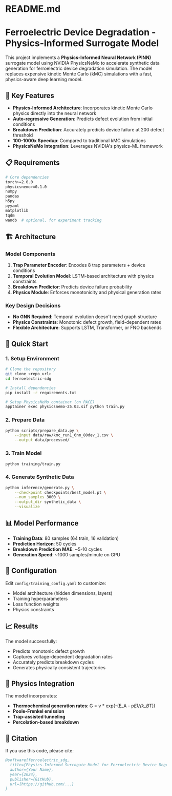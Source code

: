 # README.md

# Ferroelectric Device Degradation - Physics-Informed Surrogate Model

This project implements a **Physics-Informed Neural Network (PINN)** surrogate model using NVIDIA PhysicsNeMo to accelerate synthetic data generation for ferroelectric device degradation simulation. The model replaces expensive kinetic Monte Carlo (kMC) simulations with a fast, physics-aware deep learning model.

## 🚀 Key Features

- **Physics-Informed Architecture**: Incorporates kinetic Monte Carlo physics directly into the neural network
- **Auto-regressive Generation**: Predicts defect evolution from initial conditions
- **Breakdown Prediction**: Accurately predicts device failure at 200 defect threshold
- **100-1000x Speedup**: Compared to traditional kMC simulations
- **PhysicsNeMo Integration**: Leverages NVIDIA's physics-ML framework

## 📋 Requirements

```bash
# Core dependencies
torch>=2.0.0
physicsnemo>=0.1.0
numpy
pandas
h5py
pyyaml
matplotlib
tqdm
wandb  # optional, for experiment tracking
```

## 🏗️ Architecture

### Model Components

1. **Trap Parameter Encoder**: Encodes 8 trap parameters + device conditions
2. **Temporal Evolution Model**: LSTM-based architecture with physics constraints
3. **Breakdown Predictor**: Predicts device failure probability
4. **Physics Module**: Enforces monotonicity and physical generation rates

### Key Design Decisions

- **No GNN Required**: Temporal evolution doesn't need graph structure
- **Physics Constraints**: Monotonic defect growth, field-dependent rates
- **Flexible Architecture**: Supports LSTM, Transformer, or FNO backends

## 🚄 Quick Start

### 1. Setup Environment

```bash
# Clone the repository
git clone <repo_url>
cd ferroelectric-sdg

# Install dependencies
pip install -r requirements.txt

# Setup PhysicsNeMo container (on PACE)
apptainer exec physicsnemo-25.03.sif python train.py
```

### 2. Prepare Data

```bash
python scripts/prepare_data.py \
    --input data/raw/kmc_run1_6nm_80dev_1.csv \
    --output data/processed/
```

### 3. Train Model

```bash
python training/train.py
```

### 4. Generate Synthetic Data

```bash
python inference/generate.py \
    --checkpoint checkpoints/best_model.pt \
    --num_samples 3000 \
    --output_dir synthetic_data \
    --visualize
```

## 📊 Model Performance

- **Training Data**: 80 samples (64 train, 16 validation)
- **Prediction Horizon**: 50 cycles
- **Breakdown Prediction MAE**: ~5-10 cycles
- **Generation Speed**: ~1000 samples/minute on GPU

## 🔧 Configuration

Edit `config/training_config.yaml` to customize:

- Model architecture (hidden dimensions, layers)
- Training hyperparameters
- Loss function weights
- Physics constraints

## 📈 Results

The model successfully:
- Predicts monotonic defect growth
- Captures voltage-dependent degradation rates
- Accurately predicts breakdown cycles
- Generates physically consistent trajectories

## 🔬 Physics Integration

The model incorporates:
- **Thermochemical generation rates**: G = ν * exp(-(E_A - p*E)/(k_B*T))
- **Poole-Frenkel emission**
- **Trap-assisted tunneling**
- **Percolation-based breakdown**

## 📝 Citation

If you use this code, please cite:
```bibtex
@software{ferroelectric_sdg,
  title={Physics-Informed Surrogate Model for Ferroelectric Device Degradation},
  author={Your Name},
  year={2024},
  publisher={GitHub},
  url={https://github.com/...}
}
```
